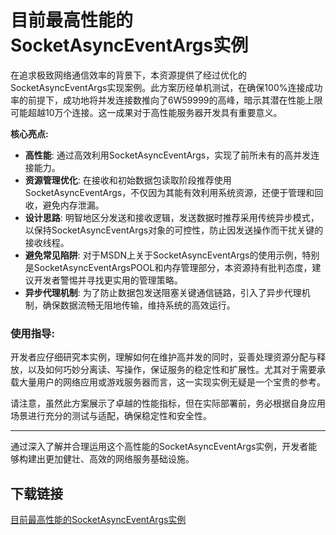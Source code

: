 # 目前最高性能的SocketAsyncEventArgs实例

在追求极致网络通信效率的背景下，本资源提供了经过优化的SocketAsyncEventArgs实现案例。此方案历经单机测试，在确保100%连接成功率的前提下，成功地将并发连接数推向了6W59999的高峰，暗示其潜在性能上限可能超越10万个连接。这一成果对于高性能服务器开发具有重要意义。

**核心亮点:**
- **高性能**: 通过高效利用SocketAsyncEventArgs，实现了前所未有的高并发连接能力。
- **资源管理优化**: 在接收和初始数据包读取阶段推荐使用SocketAsyncEventArgs，不仅因为其能有效利用系统资源，还便于管理和回收，避免内存泄漏。
- **设计思路**: 明智地区分发送和接收逻辑，发送数据时推荐采用传统异步模式，以保持SocketAsyncEventArgs对象的可控性，防止因发送操作而干扰关键的接收线程。
- **避免常见陷阱**: 对于MSDN上关于SocketAsyncEventArgs的使用示例，特别是SocketAsyncEventArgsPOOL和内存管理部分，本资源持有批判态度，建议开发者警惕并寻找更实用的管理策略。
- **异步代理机制**: 为了防止数据包发送阻塞关键通信链路，引入了异步代理机制，确保数据流畅无阻地传输，维持系统的高效运行。

### 使用指导:
开发者应仔细研究本实例，理解如何在维护高并发的同时，妥善处理资源分配与释放，以及如何巧妙分离读、写操作，保证服务的稳定性和扩展性。尤其对于需要承载大量用户的网络应用或游戏服务器而言，这一实现实例无疑是一个宝贵的参考。

请注意，虽然此方案展示了卓越的性能指标，但在实际部署前，务必根据自身应用场景进行充分的测试与适配，确保稳定性和安全性。

---

通过深入了解并合理运用这个高性能的SocketAsyncEventArgs实例，开发者能够构建出更加健壮、高效的网络服务基础设施。

## 下载链接

[目前最高性能的SocketAsyncEventArgs实例](https://pan.quark.cn/s/17396655e4fd)